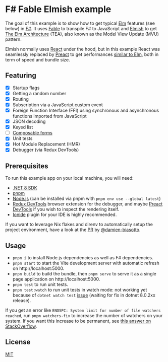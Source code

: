 # F# Fable Elmish example

The goal of this example is to show how to get typical [Elm](https://elm-lang.org/) features (see below) in [F#](https://fsharp.org/). It uses [Fable](https://fable.io/) to transpile F# to JavaScript and [Elmish](https://elmish.github.io/elmish/) to get [The Elm Architecture](https://guide.elm-lang.org/architecture/) (TEA), also known as the Model View Update (MVU) pattern.

Elmish normally uses [React](https://react.dev/) under the hood, but in this example React was seamlessly replaced by [Preact](https://preactjs.com/) to get performances [similar to Elm](https://krausest.github.io/js-framework-benchmark/2022/table_chrome_102.0.5005.61.html), both in term of speed and bundle size.

## Featuring

- [x] Startup flags
- [x] Getting a random number
- [x] Routing
- [x] Subscription via a JavaScript custom event
- [x] Foreign Function Interface (FFI) using synchronous and asynchronous functions imported from JavaScript
- [x] JSON decoding
- [x] Keyed list
- [ ] [Composable forms](https://mangelmaxime.github.io/Fable.Form/)
- [x] Unit tests
- [x] Hot Module Replacement (HMR)
- [x] Debugger (via Redux DevTools)

## Prerequisites

To run this example app on your local machine, you will need:

- [.NET 8 SDK](https://dotnet.microsoft.com/en-us/download)
- [pnpm](https://pnpm.io/installation)
- [Node.js](https://nodejs.org/) (can be installed via pnpm with `pnpm env use --global latest`)
- [Redux DevTools](https://github.com/reduxjs/redux-devtools) browser extension for the debugger, and maybe [Preact DevTools](https://preactjs.github.io/preact-devtools/) if you wish to inspect the rendering itself.
- [Ionide](https://ionide.io/) plugin for your IDE is highly recommended.

If you want to leverage Nix flakes and direnv to automatically setup the project environment, have a look at the [PR](https://github.com/laurentpayot/fsharp-fable-elmish-example/pull/1/files) by [@damien-biasotto](https://github.com/damien-biasotto).

## Usage

- `pnpm i` to install Node.js dependencies as well as F# dependencies.
- `pnpm start` to start the Vite development server with automatic refresh on http://localhost:5000.
- `pnpm build` to build the bundle, then `pnpm serve` to serve it as a single page application on http://localhost:5000.
- `pnpm test` to run unit tests.
- `pnpm test:watch` to run unit tests in watch mode: not working yet  because of `dotnet watch test` [issue](https://github.com/dotnet/sdk/issues/34949) (waiting for fix in dotnet 8.0.2xx release).

If you get an error like `ENOSPC: System limit for number of file watchers reached`, run `pnpm watchers-fix` to increase the number of watchers on your system. If you want this increase to be permanent, see [this answer on StackOverflow](https://stackoverflow.com/a/55543310/2675387).

## License

[MIT](https://github.com/laurentpayot/fsharp-fable-elmish-example/blob/main/LICENSE)
